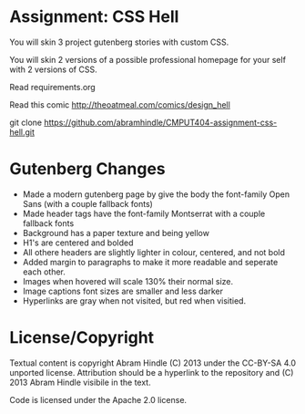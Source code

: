 # Assignment: CSS Hell

You will skin 3 project gutenberg stories with custom CSS.

You will skin 2 versions of a possible professional homepage for your
self with 2 versions of CSS.

Read requirements.org

Read this comic http://theoatmeal.com/comics/design_hell

git clone https://github.com/abramhindle/CMPUT404-assignment-css-hell.git

# Gutenberg Changes

- Made a modern gutenberg page by give the body the font-family Open Sans (with a couple fallback fonts)
- Made header tags have the font-family Montserrat with a couple fallback fonts
- Background has a paper texture and being yellow
- H1's are centered and bolded
- All othere headers are slightly lighter in colour, centered, and not bold
- Added margin to paragraphs to make it more readable and seperate each other.
- Images when hovered will scale 130% their normal size.
- Image captions font sizes are smaller and less darker
- Hyperlinks are gray when not visited, but red when visitied.

# License/Copyright

Textual content is copyright Abram Hindle (C) 2013 under the CC-BY-SA
4.0 unported license. Attribution should be a hyperlink to the
repository and (C) 2013 Abram Hindle visibile in the text.

Code is licensed under the Apache 2.0 license.
